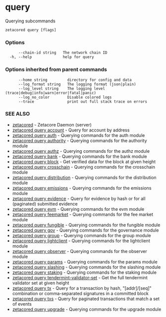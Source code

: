 # query

Querying subcommands

```
zetacored query [flags]
```

### Options

```
      --chain-id string   The network chain ID
  -h, --help              help for query
```

### Options inherited from parent commands

```
      --home string         directory for config and data 
      --log_format string   The logging format (json|plain) 
      --log_level string    The logging level (trace|debug|info|warn|error|fatal|panic) 
      --log_no_color        Disable colored logs
      --trace               print out full stack trace on errors
```

### SEE ALSO

* [zetacored](zetacored.md)	 - Zetacore Daemon (server)
* [zetacored query account](zetacored_query_account.md)	 - Query for account by address
* [zetacored query auth](zetacored_query_auth.md)	 - Querying commands for the auth module
* [zetacored query authority](zetacored_query_authority.md)	 - Querying commands for the authority module
* [zetacored query authz](zetacored_query_authz.md)	 - Querying commands for the authz module
* [zetacored query bank](zetacored_query_bank.md)	 - Querying commands for the bank module
* [zetacored query block](zetacored_query_block.md)	 - Get verified data for the block at given height
* [zetacored query crosschain](zetacored_query_crosschain.md)	 - Querying commands for the crosschain module
* [zetacored query distribution](zetacored_query_distribution.md)	 - Querying commands for the distribution module
* [zetacored query emissions](zetacored_query_emissions.md)	 - Querying commands for the emissions module
* [zetacored query evidence](zetacored_query_evidence.md)	 - Query for evidence by hash or for all (paginated) submitted evidence
* [zetacored query evm](zetacored_query_evm.md)	 - Querying commands for the evm module
* [zetacored query feemarket](zetacored_query_feemarket.md)	 - Querying commands for the fee market module
* [zetacored query fungible](zetacored_query_fungible.md)	 - Querying commands for the fungible module
* [zetacored query gov](zetacored_query_gov.md)	 - Querying commands for the governance module
* [zetacored query group](zetacored_query_group.md)	 - Querying commands for the group module
* [zetacored query lightclient](zetacored_query_lightclient.md)	 - Querying commands for the lightclient module
* [zetacored query observer](zetacored_query_observer.md)	 - Querying commands for the observer module
* [zetacored query params](zetacored_query_params.md)	 - Querying commands for the params module
* [zetacored query slashing](zetacored_query_slashing.md)	 - Querying commands for the slashing module
* [zetacored query staking](zetacored_query_staking.md)	 - Querying commands for the staking module
* [zetacored query tendermint-validator-set](zetacored_query_tendermint-validator-set.md)	 - Get the full tendermint validator set at given height
* [zetacored query tx](zetacored_query_tx.md)	 - Query for a transaction by hash, "[addr]/[seq]" combination or comma-separated signatures in a committed block
* [zetacored query txs](zetacored_query_txs.md)	 - Query for paginated transactions that match a set of events
* [zetacored query upgrade](zetacored_query_upgrade.md)	 - Querying commands for the upgrade module

